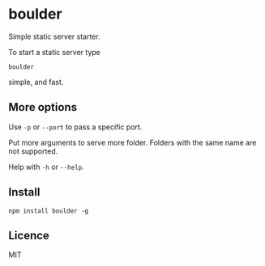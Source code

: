 boulder
=======

Simple static server starter.

To start a static server type

``` boulder ```

simple, and fast.

More options
------

Use ```-p``` or ```--port``` to pass a specific port.

Put more arguments to serve more folder.
Folders with the same name are not supported.

Help with ```-h``` or ```--help```.

Install
------

``` npm install boulder -g ```

Licence
------

MIT